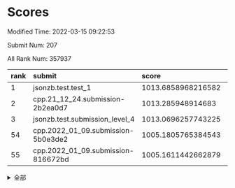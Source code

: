 # Scores

Modified Time: 2022-03-15 09:22:53

Submit Num: 207

All Rank Num: 357937

| rank |               submit               |       score        |       sigma        | pk_num |
| :--- | :--------------------------------- | :----------------- | :----------------- | :----- |
| 1    | jsonzb.test.test_1                 | 1013.6858968216582 | 0.8280818326409146 | 6914   |
| 2    | cpp.21_12_24.submission-2b2ea0d7   | 1013.285948914683  | 0.8167948083869483 | 6922   |
| 3    | jsonzb.test.submission_level_4     | 1013.0696257743225 | 0.8006880813873123 | 6916   |
| 54   | cpp.2022_01_09.submission-5b0e3de2 | 1005.1805765384543 | 0.7226701954027959 | 6913   |
| 55   | cpp.2022_01_09.submission-816672bd | 1005.1611442662879 | 0.7254252413772393 | 6917   |


<details>
<summary>全部</summary>

| rank |                 submit                 |       score        |       sigma        | pk_num |
| :--- | :------------------------------------- | :----------------- | :----------------- | :----- |
| 1    | jsonzb.test.test_1                     | 1013.6858968216582 | 0.8280818326409146 | 6914   |
| 2    | cpp.21_12_24.submission-2b2ea0d7       | 1013.285948914683  | 0.8167948083869483 | 6922   |
| 3    | jsonzb.test.submission_level_4         | 1013.0696257743225 | 0.8006880813873123 | 6916   |
| 4    | gobigger.level_3.submission_level_3_35 | 1011.8740176100506 | 0.774236689934821  | 6913   |
| 5    | gobigger.level_3.submission_level_3_15 | 1011.4959483568911 | 0.7796740336703413 | 6913   |
| 6    | gobigger.level_3.submission_level_3_45 | 1011.2943592846269 | 0.7643265336274656 | 6921   |
| 7    | gobigger.level_3.submission_level_3_2  | 1011.2249174207651 | 0.7768174470043129 | 6919   |
| 8    | gobigger.level_3.submission_level_3_22 | 1011.1291922686348 | 0.778497197968892  | 6915   |
| 9    | gobigger.level_3.submission_level_3_18 | 1011.0956482133456 | 0.7803803401611586 | 6919   |
| 10   | gobigger.level_3.submission_level_3_12 | 1011.073782797295  | 0.7812812840672765 | 6917   |
| 11   | gobigger.level_3.submission_level_3_24 | 1010.9731407440883 | 0.7792224935057811 | 6917   |
| 12   | gobigger.level_3.submission_level_3_28 | 1010.8972650276489 | 0.7685051319465049 | 6912   |
| 13   | gobigger.level_3.submission_level_3_49 | 1010.7771116038354 | 0.761991363189951  | 6917   |
| 14   | gobigger.level_3.submission_level_3_31 | 1010.7397674931392 | 0.7404147874916231 | 6919   |
| 15   | gobigger.level_3.submission_level_3_4  | 1010.7069167859413 | 0.7873946804368751 | 6915   |
| 16   | gobigger.level_3.submission_level_3_8  | 1010.6518370295759 | 0.7674614600818993 | 6919   |
| 17   | gobigger.level_3.submission_level_3_16 | 1010.5933330433979 | 0.7690730433462312 | 6916   |
| 18   | gobigger.level_3.submission_level_3_33 | 1010.5788314709504 | 0.7479356654314686 | 6917   |
| 19   | gobigger.level_3.submission_level_3_21 | 1010.5728065055399 | 0.7601371335973388 | 6920   |
| 20   | gobigger.level_3.submission_level_3_1  | 1010.5209155312516 | 0.7570401691506493 | 6914   |
| 21   | gobigger.level_3.submission_level_3_43 | 1010.5038873312973 | 0.774408002546529  | 6911   |
| 22   | gobigger.level_3.submission_level_3_41 | 1010.5006114873509 | 0.7643397684869199 | 6919   |
| 23   | gobigger.level_3.submission_level_3_20 | 1010.422155033994  | 0.7823421249597652 | 6915   |
| 24   | gobigger.level_3.submission_level_3_19 | 1010.4008075329546 | 0.7603218045900908 | 6921   |
| 25   | gobigger.level_3.submission_level_3_17 | 1010.3153458832247 | 0.764978002567547  | 6917   |
| 26   | gobigger.level_3.submission_level_3_37 | 1010.307252804127  | 0.7607264489694201 | 6916   |
| 27   | gobigger.level_3.submission_level_3_6  | 1010.3045257128825 | 0.8011706370742295 | 6916   |
| 28   | gobigger.level_3.submission_level_3_36 | 1010.2767496605204 | 0.7577377747511629 | 6914   |
| 29   | gobigger.level_3.submission_level_3_38 | 1010.1246631741283 | 0.7739410455172496 | 6923   |
| 30   | gobigger.level_3.submission_level_3_23 | 1010.0724391307721 | 0.749787877288575  | 6915   |
| 31   | gobigger.level_3.submission_level_3_5  | 1009.9932743522361 | 0.7587656118756979 | 6915   |
| 32   | gobigger.level_3.submission_level_3_10 | 1009.9337311282527 | 0.7337971267577703 | 6915   |
| 33   | gobigger.level_3.submission_level_3_9  | 1009.8837580383935 | 0.7487362864464847 | 6916   |
| 34   | gobigger.level_3.submission_level_3_14 | 1009.8808597173709 | 0.7327650429381816 | 6917   |
| 35   | gobigger.level_3.submission_level_3_3  | 1009.8725582162647 | 0.7537623432977018 | 6914   |
| 36   | gobigger.level_3.submission_level_3_47 | 1009.8368648771433 | 0.7735297651094485 | 6918   |
| 37   | gobigger.level_3.submission_level_3_27 | 1009.8040776679795 | 0.7824348148635801 | 6919   |
| 38   | gobigger.level_3.submission_level_3_40 | 1009.753023023168  | 0.7674650267900012 | 6913   |
| 39   | gobigger.level_3.submission_level_3_29 | 1009.7521654676078 | 0.7551374217140338 | 6911   |
| 40   | gobigger.level_3.submission_level_3_25 | 1009.7181328913523 | 0.7484685461177969 | 6920   |
| 41   | gobigger.level_3.submission_level_3_48 | 1009.7021403866432 | 0.7732909808931625 | 6920   |
| 42   | gobigger.level_3.submission_level_3_44 | 1009.5500126655842 | 0.768992429724892  | 6914   |
| 43   | gobigger.level_3.submission_level_3_42 | 1009.5308978941456 | 0.7512012458465553 | 6916   |
| 44   | gobigger.level_3.submission_level_3_39 | 1009.4312436873785 | 0.7519747384615243 | 6920   |
| 45   | gobigger.level_3.submission_level_3_34 | 1009.3577242864276 | 0.7619045216490324 | 6916   |
| 46   | gobigger.level_3.submission_level_3_11 | 1009.3235512795628 | 0.753238524744061  | 6915   |
| 47   | gobigger.level_3.submission_level_3_30 | 1009.1340654062836 | 0.7476864867107951 | 6921   |
| 48   | gobigger.level_3.submission_level_3_7  | 1009.0884755057318 | 0.7368165117505423 | 6915   |
| 49   | gobigger.level_3.submission_level_3_26 | 1009.070215533807  | 0.7367750422588961 | 6920   |
| 50   | gobigger.level_3.submission_level_3_46 | 1008.9570002476419 | 0.7666328502965836 | 6918   |
| 51   | gobigger.level_3.submission_level_3_13 | 1008.8356660766048 | 0.7285282338074656 | 6918   |
| 52   | gobigger.level_3.submission_level_3_32 | 1008.1163703748987 | 0.7519198278211826 | 6918   |
| 53   | gobigger.level_3.submission_level_3_0  | 1008.0254364331486 | 0.7427411841364101 | 6920   |
| 54   | cpp.2022_01_09.submission-5b0e3de2     | 1005.1805765384543 | 0.7226701954027959 | 6913   |
| 55   | cpp.2022_01_09.submission-816672bd     | 1005.1611442662879 | 0.7254252413772393 | 6917   |
| 56   | gobigger.level_1.submission_level_1_13 | 1004.3344644455478 | 0.7223790685863614 | 6915   |
| 57   | gobigger.level_1.submission_level_1_5  | 1004.3284414828886 | 0.7175161267755042 | 6912   |
| 58   | gobigger.level_1.submission_level_1_34 | 1004.2435293554736 | 0.7241712603026577 | 6912   |
| 59   | gobigger.level_1.submission_level_1_35 | 1004.2311534098383 | 0.7227496723045755 | 6915   |
| 60   | gobigger.level_1.submission_level_1_1  | 1004.1471522934002 | 0.7173396684391272 | 6911   |
| 61   | gobigger.level_1.submission_level_1_7  | 1004.1365482096095 | 0.7198830844272445 | 6919   |
| 62   | gobigger.level_1.submission_level_1_47 | 1004.0845975078578 | 0.7038745042845441 | 6922   |
| 63   | gobigger.level_1.submission_level_1_4  | 1004.016803027543  | 0.7086028241281076 | 6919   |
| 64   | gobigger.level_1.submission_level_1_2  | 1004.0027058129164 | 0.7169841863692634 | 6917   |
| 65   | gobigger.level_1.submission_level_1_19 | 1003.9966828636752 | 0.7234140550627446 | 6918   |
| 66   | gobigger.level_1.submission_level_1_9  | 1003.887117981805  | 0.7062131814321583 | 6920   |
| 67   | gobigger.level_1.submission_level_1_16 | 1003.8494271782317 | 0.7294210733424205 | 6920   |
| 68   | gobigger.level_1.submission_level_1_17 | 1003.7538174612182 | 0.7230499482854207 | 6915   |
| 69   | gobigger.level_1.submission_level_1_26 | 1003.7191561588144 | 0.7104181361544685 | 6915   |
| 70   | gobigger.level_1.submission_level_1_27 | 1003.660087176952  | 0.7103887492492165 | 6914   |
| 71   | gobigger.level_1.submission_level_1_11 | 1003.6511304218824 | 0.7093201521600737 | 6913   |
| 72   | gobigger.level_1.submission_level_1_32 | 1003.5674140698931 | 0.7230677638351511 | 6917   |
| 73   | gobigger.level_1.submission_level_1_20 | 1003.4177656713973 | 0.705913436179709  | 6911   |
| 74   | gobigger.level_1.submission_level_1_41 | 1003.3584190580286 | 0.7248090713438307 | 6913   |
| 75   | gobigger.level_1.submission_level_1_24 | 1003.2941231769761 | 0.7210997759071066 | 6918   |
| 76   | gobigger.level_1.submission_level_1_25 | 1003.2517319128426 | 0.7276677989466184 | 6915   |
| 77   | gobigger.level_1.submission_level_1_14 | 1003.205479929454  | 0.7118587741790495 | 6918   |
| 78   | gobigger.level_1.submission_level_1_29 | 1003.1613552991906 | 0.7055185485859844 | 6917   |
| 79   | gobigger.level_1.submission_level_1_48 | 1003.1294127599405 | 0.7138602053733231 | 6913   |
| 80   | gobigger.level_1.submission_level_1_30 | 1003.087481693286  | 0.7130847874543812 | 6916   |
| 81   | gobigger.level_1.submission_level_1_0  | 1003.0285041833438 | 0.7160485721918534 | 6917   |
| 82   | gobigger.level_1.submission_level_1_33 | 1002.9840672642163 | 0.7086017565670957 | 6921   |
| 83   | gobigger.level_1.submission_level_1_49 | 1002.946421919017  | 0.7112072218887282 | 6916   |
| 84   | gobigger.level_1.submission_level_1_40 | 1002.9379252061113 | 0.7007594881779909 | 6917   |
| 85   | gobigger.level_1.submission_level_1_37 | 1002.8805775801981 | 0.7297477454170692 | 6917   |
| 86   | gobigger.level_1.submission_level_1_15 | 1002.8734980338155 | 0.7134774130296352 | 6926   |
| 87   | gobigger.level_1.submission_level_1_8  | 1002.8702881214334 | 0.7169617048822884 | 6920   |
| 88   | gobigger.level_1.submission_level_1_46 | 1002.8684364288436 | 0.7060635636964204 | 6919   |
| 89   | gobigger.level_1.submission_level_1_45 | 1002.8542608339856 | 0.7147021108577002 | 6916   |
| 90   | gobigger.level_1.submission_level_1_42 | 1002.8539089908849 | 0.7137089595023034 | 6913   |
| 91   | gobigger.level_1.submission_level_1_3  | 1002.8261389361844 | 0.6954802238699308 | 6915   |
| 92   | gobigger.level_1.submission_level_1_22 | 1002.7720817807229 | 0.7163082655612677 | 6912   |
| 93   | gobigger.level_1.submission_level_1_39 | 1002.7307163789446 | 0.7154983171009437 | 6914   |
| 94   | gobigger.level_1.submission_level_1_44 | 1002.6483812361581 | 0.7099455465073821 | 6920   |
| 95   | gobigger.level_1.submission_level_1_38 | 1002.6482358891676 | 0.7046525286962416 | 6916   |
| 96   | gobigger.level_1.submission_level_1_43 | 1002.5805964890237 | 0.7150492735228003 | 6920   |
| 97   | gobigger.level_1.submission_level_1_18 | 1002.5782709375604 | 0.7139855705829615 | 6919   |
| 98   | gobigger.level_1.submission_level_1_28 | 1002.5728307471855 | 0.7064081822324806 | 6921   |
| 99   | gobigger.level_1.submission_level_1_21 | 1002.5485884079347 | 0.7137563985941296 | 6914   |
| 100  | gobigger.level_1.submission_level_1_10 | 1002.4862450559372 | 0.7054478615753342 | 6918   |
| 101  | gobigger.level_1.submission_level_1_23 | 1002.4440648169461 | 0.7082017002707551 | 6914   |
| 102  | gobigger.level_1.submission_level_1_6  | 1002.3179935931091 | 0.7149871345905031 | 6921   |
| 103  | gobigger.level_1.submission_level_1_31 | 1002.2208409704008 | 0.7163047754613471 | 6916   |
| 104  | gobigger.level_1.submission_level_1_12 | 1002.0553960393635 | 0.713990851467263  | 6915   |
| 105  | gobigger.level_1.submission_level_1_36 | 1001.8436654748801 | 0.7155498398880675 | 6918   |
| 106  | gobigger.random.submission_random_19   | 997.5690375038437  | 0.7058861254668328 | 6917   |
| 107  | gobigger.random.submission_random_39   | 997.2993191064165  | 0.7012658033157979 | 6916   |
| 108  | gobigger.random.submission_random_22   | 997.1643182204624  | 0.7066662460496003 | 6912   |
| 109  | gobigger.random.submission_random_17   | 997.0180670750764  | 0.699802233945061  | 6918   |
| 110  | gobigger.random.submission_random_20   | 996.8893060838045  | 0.7024570679100905 | 6914   |
| 111  | gobigger.random.submission_random_33   | 996.7582685815644  | 0.7064519659059632 | 6916   |
| 112  | gobigger.random.submission_random_42   | 996.7571079494326  | 0.7125641129804872 | 6919   |
| 113  | gobigger.random.submission_random_13   | 996.7476622055084  | 0.7092240339011352 | 6920   |
| 114  | gobigger.random.submission_random_3    | 996.6663582456055  | 0.7059523817122335 | 6915   |
| 115  | gobigger.random.submission_random_4    | 996.6403513671353  | 0.6975196268412732 | 6920   |
| 116  | gobigger.random.submission_random_21   | 996.5624083338963  | 0.7100941539601984 | 6913   |
| 117  | gobigger.random.submission_random_48   | 996.5524737533476  | 0.7074126634121012 | 6920   |
| 118  | gobigger.random.submission_random_23   | 996.4546506016859  | 0.6944561309050392 | 6915   |
| 119  | gobigger.random.submission_random_44   | 996.3694081497614  | 0.7246411398526795 | 6922   |
| 120  | gobigger.random.submission_random_36   | 996.3431378966685  | 0.7083253409747663 | 6917   |
| 121  | gobigger.random.submission_random_15   | 996.3309029839311  | 0.7207703318695835 | 6914   |
| 122  | gobigger.random.submission_random_29   | 996.3086682823215  | 0.7208581361917673 | 6915   |
| 123  | gobigger.random.submission_random_10   | 996.1869468619813  | 0.7193359982725014 | 6917   |
| 124  | gobigger.random.submission_random_12   | 996.1789158411106  | 0.7134226742752747 | 6915   |
| 125  | gobigger.random.submission_random_0    | 996.1517915738602  | 0.70329895803239   | 6920   |
| 126  | gobigger.random.submission_random_16   | 996.1168302708486  | 0.7231074459242094 | 6919   |
| 127  | gobigger.random.submission_random_45   | 996.0767359792503  | 0.7138474223634828 | 6916   |
| 128  | gobigger.random.submission_random_6    | 996.0439237456695  | 0.7106808149218621 | 6917   |
| 129  | gobigger.random.submission_random_9    | 995.936057183144   | 0.7094657704390859 | 6913   |
| 130  | gobigger.random.submission_random_30   | 995.9212401728299  | 0.7197455305183185 | 6916   |
| 131  | gobigger.random.submission_random_34   | 995.9170308607495  | 0.7213772030310512 | 6917   |
| 132  | gobigger.random.submission_random_28   | 995.8306233486542  | 0.7128444627597847 | 6918   |
| 133  | gobigger.random.submission_random_49   | 995.8172319778398  | 0.7130088630654643 | 6910   |
| 134  | gobigger.random.submission_random_38   | 995.7684960943452  | 0.714268224749984  | 6918   |
| 135  | gobigger.random.submission_random_8    | 995.6871233650056  | 0.7075870709570268 | 6919   |
| 136  | gobigger.random.submission_random_31   | 995.6708448654134  | 0.712473389918862  | 6917   |
| 137  | gobigger.random.submission_random_7    | 995.6599378601392  | 0.7268037647857979 | 6922   |
| 138  | gobigger.random.submission_random_46   | 995.6548081226697  | 0.7062513527696135 | 6920   |
| 139  | gobigger.random.submission_random_43   | 995.5729898355627  | 0.7122467639052761 | 6915   |
| 140  | gobigger.random.submission_random_2    | 995.561986142897   | 0.7117623999299953 | 6916   |
| 141  | gobigger.random.submission_random_47   | 995.5410548829732  | 0.7073942350733714 | 6914   |
| 142  | gobigger.random.submission_random_14   | 995.5315836034146  | 0.7125003084977566 | 6916   |
| 143  | gobigger.random.submission_random_40   | 995.520797343515   | 0.7186505270099699 | 6918   |
| 144  | gobigger.random.submission_random_25   | 995.5185881888616  | 0.7073414796033056 | 6918   |
| 145  | gobigger.random.submission_random_5    | 995.4702334941711  | 0.7167068749316073 | 6918   |
| 146  | gobigger.random.submission_random_37   | 995.3725216446863  | 0.7016912662670204 | 6920   |
| 147  | gobigger.random.submission_random_32   | 995.3558193485146  | 0.7249345043615967 | 6916   |
| 148  | gobigger.random.submission_random_24   | 995.3497007698624  | 0.7149481691570242 | 6916   |
| 149  | gobigger.random.submission_random_35   | 995.3406443861886  | 0.7070070245585758 | 6920   |
| 150  | gobigger.random.submission_random_26   | 995.3153208549301  | 0.699258012349836  | 6917   |
| 151  | gobigger.random.submission_random_18   | 995.0646455460088  | 0.73111758851342   | 6921   |
| 152  | gobigger.random.submission_random_27   | 994.8410862566955  | 0.7122779752606437 | 6915   |
| 153  | gobigger.random.submission_random_41   | 994.8409497086384  | 0.7027326181924867 | 6916   |
| 154  | gobigger.random.submission_random_1    | 994.7720622899329  | 0.7145430449115127 | 6917   |
| 155  | gobigger.random.submission_random_11   | 994.6773236696118  | 0.7122640122497322 | 6915   |
| 156  | gobigger.level_2.submission_level_2_10 | 994.4049739852416  | 0.7147219755926171 | 6917   |
| 157  | gobigger.level_2.submission_level_2_33 | 994.23598719976    | 0.72762126321996   | 6916   |
| 158  | gobigger.level_2.submission_level_2_41 | 993.8014873895265  | 0.737848717366225  | 6911   |
| 159  | gobigger.level_2.submission_level_2_46 | 993.6966979029996  | 0.7204811877093058 | 6909   |
| 160  | gobigger.level_2.submission_level_2_42 | 993.4290780517733  | 0.7456701562861229 | 6921   |
| 161  | gobigger.level_2.submission_level_2_44 | 993.3311496288313  | 0.7305634680371323 | 6921   |
| 162  | gobigger.level_2.submission_level_2_27 | 993.3193010172843  | 0.7478690666918815 | 6917   |
| 163  | gobigger.level_2.submission_level_2_2  | 993.1573042185861  | 0.7240493854628078 | 6918   |
| 164  | gobigger.level_2.submission_level_2_47 | 992.8940094545568  | 0.7462580925800951 | 6918   |
| 165  | gobigger.level_2.submission_level_2_48 | 992.7381081552226  | 0.7318228759683072 | 6916   |
| 166  | gobigger.level_2.submission_level_2_28 | 992.7375278371361  | 0.7456395732304395 | 6916   |
| 167  | gobigger.level_2.submission_level_2_23 | 992.7099526137241  | 0.7398112316276052 | 6915   |
| 168  | gobigger.level_2.submission_level_2_43 | 992.702380553468   | 0.7440412365785843 | 6919   |
| 169  | gobigger.level_2.submission_level_2_20 | 992.6692268916582  | 0.728805192576901  | 6916   |
| 170  | gobigger.level_2.submission_level_2_19 | 992.5684217805953  | 0.7509460043367955 | 6920   |
| 171  | gobigger.level_2.submission_level_2_30 | 992.4537388228173  | 0.7461876181453461 | 6917   |
| 172  | gobigger.level_2.submission_level_2_34 | 992.4180909382778  | 0.7615230939237697 | 6919   |
| 173  | gobigger.level_2.submission_level_2_45 | 992.3408383526879  | 0.7377353728127191 | 6917   |
| 174  | gobigger.level_2.submission_level_2_16 | 992.3201383749827  | 0.7498837866735532 | 6918   |
| 175  | gobigger.level_2.submission_level_2_25 | 992.2177259673575  | 0.7780956773085809 | 6917   |
| 176  | gobigger.level_2.submission_level_2_12 | 992.2058421843602  | 0.7399162151164854 | 6915   |
| 177  | gobigger.level_2.submission_level_2_31 | 992.0920787527724  | 0.7376752302362897 | 6920   |
| 178  | gobigger.level_2.submission_level_2_15 | 992.0164537171081  | 0.7327581255764463 | 6916   |
| 179  | gobigger.level_2.submission_level_2_39 | 991.9874022103611  | 0.7470213703532929 | 6916   |
| 180  | gobigger.level_2.submission_level_2_22 | 991.9830807678469  | 0.7399308443801819 | 6921   |
| 181  | gobigger.level_2.submission_level_2_29 | 991.9731096104408  | 0.7424005395658951 | 6917   |
| 182  | gobigger.level_2.submission_level_2_17 | 991.9374300058876  | 0.7584931557228914 | 6914   |
| 183  | gobigger.level_2.submission_level_2_7  | 991.9309343413923  | 0.7562596949041648 | 6916   |
| 184  | gobigger.level_2.submission_level_2_40 | 991.9031672383994  | 0.739534269859662  | 6914   |
| 185  | gobigger.level_2.submission_level_2_35 | 991.8602336883403  | 0.7550290898374947 | 6912   |
| 186  | gobigger.level_2.submission_level_2_11 | 991.8292734036935  | 0.7444576642125902 | 6918   |
| 187  | gobigger.level_2.submission_level_2_5  | 991.7989255787041  | 0.7533612703020679 | 6918   |
| 188  | gobigger.level_2.submission_level_2_13 | 991.7193969949298  | 0.7369191625747732 | 6917   |
| 189  | gobigger.level_2.submission_level_2_14 | 991.7100865329423  | 0.760663841867546  | 6914   |
| 190  | gobigger.level_2.submission_level_2_6  | 991.6956096013363  | 0.7520033729727779 | 6911   |
| 191  | gobigger.level_2.submission_level_2_24 | 991.6011405782865  | 0.757505954917347  | 6917   |
| 192  | gobigger.level_2.submission_level_2_1  | 991.5751773392093  | 0.7826081510366357 | 6918   |
| 193  | gobigger.level_2.submission_level_2_49 | 991.5541212244515  | 0.7526346943718772 | 6914   |
| 194  | gobigger.level_2.submission_level_2_36 | 991.5063874213517  | 0.726614976520908  | 6918   |
| 195  | gobigger.level_2.submission_level_2_0  | 991.1639451022276  | 0.7531544302267987 | 6919   |
| 196  | gobigger.level_2.submission_level_2_21 | 991.0879799285523  | 0.761670450603289  | 6913   |
| 197  | gobigger.level_2.submission_level_2_32 | 991.0795467844387  | 0.7567333361555071 | 6919   |
| 198  | gobigger.level_2.submission_level_2_4  | 990.9874949203136  | 0.740690039889809  | 6921   |
| 199  | gobigger.level_2.submission_level_2_38 | 990.9341813377001  | 0.7520976167267341 | 6915   |
| 200  | gobigger.level_2.submission_level_2_37 | 990.9035520870278  | 0.76466062670712   | 6910   |
| 201  | gobigger.level_2.submission_level_2_18 | 990.8810726271539  | 0.7590957660977334 | 6919   |
| 202  | gobigger.level_2.submission_level_2_26 | 990.7021639889789  | 0.7514673377092684 | 6912   |
| 203  | gobigger.level_2.submission_level_2_3  | 990.6344944430463  | 0.7431407849506277 | 6914   |
| 204  | gobigger.level_2.submission_level_2_8  | 990.5272375083483  | 0.7640235832901047 | 6918   |
| 205  | gobigger.level_2.submission_level_2_9  | 989.3117584382803  | 0.7569510495048488 | 6913   |
| 206  | gobigger.none.submission_none_0        | 976.6185150770842  | 1.3898233263383721 | 6919   |
| 207  | gobigger.none.submission_none_1        | 974.9073192145191  | 1.5397061465225854 | 6919   |

</details>